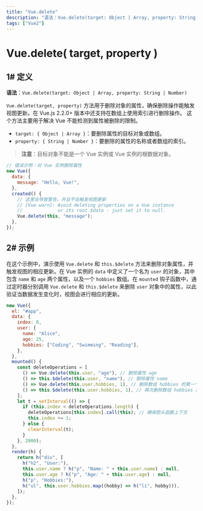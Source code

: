 ```yaml
---
title: "Vue.delete"
description: "语法：Vue.delete(target: Object | Array, property: String | Number)"
tags: ["Vue2"]
---
```


# Vue.delete( target, property )

## 1# 定义

**语法**：`Vue.delete(target: Object | Array, property: String | Number)`

`Vue.delete(target, property)` 方法用于删除对象的属性，确保删除操作能触发视图更新。在 Vue.js 2.2.0+ 版本中还支持在数组上使用索引进行删除操作。 这个方法主要用于解决 Vue 不能检测到属性被删除的限制。

- `target: { Object | Array }`：要删除属性的目标对象或数组。
- `property: { String | Number }`：要删除的属性的名称或者数组的索引。

> **注意**：目标对象不能是一个 Vue 实例或 Vue 实例的根数据对象。 

```js
// 错误示例：对 Vue 实例删除属性
new Vue({
  data: {
    message: "Hello, Vue!",
  },
  created() {
    // 这里会导致警告，并且不会触发视图更新
    // [Vue warn]: Avoid deleting properties on a Vue instance
    //             or its root $data - just set it to null.
    Vue.delete(this, "message");
  },
});
```

## 2# 示例

在这个示例中，演示使用 `Vue.delete` 和 `this.$delete` 方法来删除对象属性，并触发视图的相应更新。在 Vue 实例的 `data` 中定义了一个名为 `user` 的对象，其中包含 `name` 和 `age` 两个属性，以及一个 `hobbies` 数组。在 `mounted` 钩子函数中，通过定时器分别调用 `Vue.delete` 和 `this.$delete` 来删除 `user` 对象中的属性，以此验证当数据发生变化时，视图会进行相应的更新。 

```js
new Vue({
  el: "#app",
  data: {
    index: 0,
    user: {
      name: "Alice",
      age: 25,
      hobbies: ["Coding", "Swimming", "Reading"],
    },
  },
  mounted() {
    const deleteOperations = [
      () => Vue.delete(this.user, "age"), // 删除属性 age
      () => this.$delete(this.user, "name"), // 删除属性 name
      () => Vue.delete(this.user.hobbies, 1), // 删除数组 hobbies 的第一个元素
      () => this.$delete(this.user.hobbies, 1), // 再次删除数组 hobbies 的第一个元素
    ];
    let t = setInterval(() => {
      if (this.index < deleteOperations.length) {
        deleteOperations[this.index].call(this); // 确保箭头函数上下文
        this.index += 1;
      } else {
        clearInterval(t);
      }
    }, 2000);
  },
  render(h) {
    return h("div", [
      h("h2", "User:"),
      this.user.name ? h("p", "Name: " + this.user.name) : null,
      this.user.age ? h("p", "Age: " + this.user.age) : null,
      h("p", "Hobbies:"),
      h("ul", this.user.hobbies.map((hobby) => h("li", hobby))),
    ]);
  },
});
```